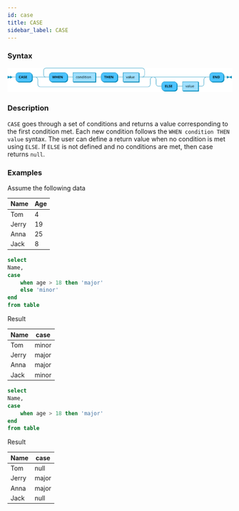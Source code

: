 ```yaml
---
id: case
title: CASE
sidebar_label: CASE
---
```



### Syntax
![case syntax](/static/img/doc/diagrams/case-def.svg)

### Description
`CASE` goes through a set of conditions and returns a value corresponding to the first condition met.
Each new condition follows the `WHEN condition THEN value` syntax.
The user can define a return value when no condition is met using `ELSE`.
If `ELSE` is not defined and no conditions are met, then case returns `null`.

### Examples
Assume the following data

| Name | Age |
|---|---|
| Tom | 4 |
| Jerry | 19 |
| Anna | 25 |
| Jack | 8 |

```sql title="CASE with ELSE"
select 
Name, 
case
    when age > 18 then 'major'
    else 'minor'
end 
from table
```

Result 

| Name | case |
|---|---|
| Tom | minor |
| Jerry | major |
| Anna | major |
| Jack | minor |


```sql title="CASE without ELSE"
select 
Name, 
case
    when age > 18 then 'major'
end 
from table
```


Result 

| Name | case |
|---|---|
| Tom | null |
| Jerry | major |
| Anna | major |
| Jack | null |
